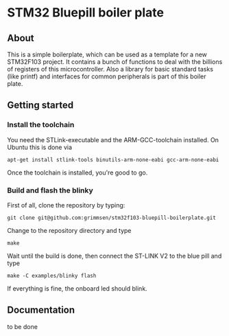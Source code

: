 # STM32 Bluepill boiler plate

## About
This is a simple boilerplate, which can be used as a template for a new STM32F103
project. It contains a bunch of functions to deal with the billions of registers
of this microcontroller. Also a library for basic standard tasks (like printf)
and interfaces for common peripherals is part of this boiler plate.

## Getting started
### Install the toolchain

You need the STLink-executable and the ARM-GCC-toolchain installed. On Ubuntu
this is done via

    apt-get install stlink-tools binutils-arm-none-eabi gcc-arm-none-eabi

Once the toolchain is installed, you're good to go.

### Build and flash the blinky

First of all, clone the repository by typing:

    git clone git@github.com:grimmsen/stm32f103-bluepill-boilerplate.git

Change to the repository directory and type

    make

Wait until the build is done, then connect the ST-LINK V2 to the blue pill and
type

    make -C examples/blinky flash

If everything is fine, the onboard led should blink.

## Documentation

to be done
